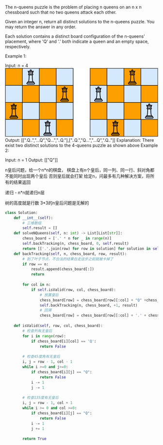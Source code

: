 The n-queens puzzle is the problem of placing n queens 
on an n x n chessboard 
such that no two queens attack each other.

Given an integer n, return all distinct solutions to the n-queens puzzle. 
You may return the answer in any order.

Each solution contains a distinct board configuration of the n-queens' 
placement, where 'Q' and '.' both indicate a queen and an empty space, 
respectively.

Example 1:


Input: n = 4
![img_1.png](img_1.png)
Output: [[".Q..","...Q","Q...","..Q."],["..Q.","Q...","...Q",".Q.."]]
Explanation: There exist two distinct solutions to the 4-queens puzzle as shown above
Example 2:

Input: n = 1
Output: [["Q"]]

n皇后问题，给一个n*n的棋盘，
棋盘上有n个皇后，同一列、同一行、斜对角都不能同时出现两个皇后
否则皇后就会打架
给定n，问最多有几种解决方案，将所有的结果返回

递归 - n*n就递归n层

树的高度就是行数
3*3的n皇后问题是无解的


```python
class Solution:
    def __int__(self):
        # 三维数组
        self.result = []
    def solveNQueens(self, n: int) -> List[List[str]]:
        chess_board = ['.' * n for _ in range(n)]
        self.backTracking(n, chess_board, 0, self.result)
        return [['.'.join(row) for row in solution] for solution in self.result ]
    def backTracking(self, n, chess_board, row, result):
        # 到了叶子节点，不合法的结果在走这步之前就被卡掉了
        if row == n:
            result.append(chess_board[:])
            return
        
        for col in n:
            if self.isValid(row, col, chess_board):
                # 放置皇后
                chess_board[row] = chess_board[row][:col] + "Q" +chess_board[row][col+1]
                self.backTracking(n, chess_board, +1, result)
                # 回溯
                chess_board[row] = chess_board[row][:col] + '.' + chess_board[row][col+1]
    
    def isValid(self, row, col, chess_board):
        # 检查列有无皇后
        for i in range(row):
            if chess_board[i][col] == 'Q':
                return False
        
        # 检查45度角有无皇后
        i, j = row - 1, col - 1
        while i >=0 and j>=0:
            if chess_board[i][j] == "Q":
                return False
            i -= 1
            j -= 1
        
        # 检查135度有无皇后
        i, j = row - 1, col + 1
        while i >= 0 and col >=0:
            if chess_board[i][j] == "Q":
                return False
            i -= 1
            j += 1
        
        return True
        

```